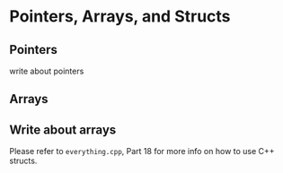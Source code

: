 Pointers, Arrays, and Structs
============

Pointers
-------
write about pointers

Arrays
-------

Write about arrays
--------

Please refer to `everything.cpp`, Part 18 for more info on how to use
C++ structs.

